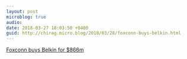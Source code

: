 ```yaml
---
layout: post
microblog: true
audio: 
date: 2018-03-27 18:03:50 +0400
guid: http://chirag.micro.blog/2018/03/28/foxconn-buys-belkin.html
---
```

[Foxconn buys Belkin for $866m](https://techcrunch.com/2018/03/26/foxconn-buys-peripheral-maker-belkin-for-866m/)
